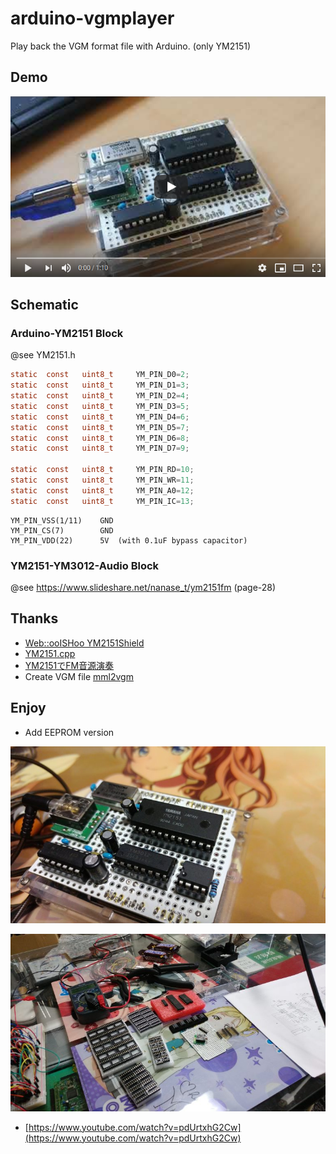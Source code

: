 # arduino-vgmplayer

Play back the VGM format file with Arduino. (only YM2151)

## Demo

[![arduino-ym2151](assets/arduino-ym2151-03.png)](https://youtu.be/8WIUi7Xq4dI)

## Schematic

### Arduino-YM2151 Block

@see YM2151.h

```c
static	const	uint8_t		YM_PIN_D0=2;
static	const	uint8_t		YM_PIN_D1=3;
static	const	uint8_t		YM_PIN_D2=4;
static	const	uint8_t		YM_PIN_D3=5;
static	const	uint8_t		YM_PIN_D4=6;
static	const	uint8_t		YM_PIN_D5=7;
static	const	uint8_t		YM_PIN_D6=8;
static	const	uint8_t		YM_PIN_D7=9;

static	const	uint8_t		YM_PIN_RD=10;
static	const	uint8_t		YM_PIN_WR=11;
static	const	uint8_t		YM_PIN_A0=12;
static	const	uint8_t		YM_PIN_IC=13;
```

```
YM_PIN_VSS(1/11)    GND
YM_PIN_CS(7)        GND
YM_PIN_VDD(22)      5V  (with 0.1uF bypass capacitor)
```

### YM2151-YM3012-Audio Block

@see https://www.slideshare.net/nanase_t/ym2151fm (page-28)

## Thanks

* [Web::ooISHoo YM2151Shield](http://www.ooishoo.org/wordpress/project/ym2151shield/)
* [YM2151.cpp](https://github.com/ooISHoo/Arduino_YM2151/blob/develop/SketchMDXPlayer/YM2151.cpp)
* [YM2151でFM音源演奏](https://www.slideshare.net/nanase_t/ym2151fm)
* Create VGM file [mml2vgm](https://github.com/kuma4649/mml2vgm)

## Enjoy

* Add EEPROM version

![arduino-ym2151](assets/arduino-ym2151-01.jpg)

![arduino-ym2151](assets/arduino-ym2151-02.jpg)

* [https://www.youtube.com/watch?v=pdUrtxhG2Cw](https://www.youtube.com/watch?v=pdUrtxhG2Cw)
